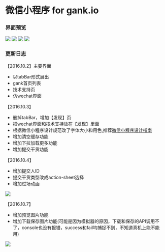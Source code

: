 # 微信小程序 for gank.io

### 界面预览

![](http://p1.bqimg.com/567571/05d1857b82b02827.png)
![](http://p1.bqimg.com/567571/c026802770b4b847.png)
![](http://p1.bqimg.com/567571/c94cca6577631830.png)
![](http://p1.bqimg.com/567571/5e0537e268410d67.png)

### 更新日志

【2016.10.2】主要界面
- 以tabBar形式展出
- gank首页列表
- 技术支持页
- 仿wechat界面

【2016.10.3】
- 删掉tabBar，增加【发现】页
- 把wechat界面和技术支持放在【发现】里面
- 根据微信小程序设计规范改了字体大小和用色,推荐[微信小程序设计指南](https://mp.weixin.qq.com/debug/wxadoc/design/index.html)
- 增加清空缓存功能
- 增加下拉加载更多功能
- 增加提交干货功能

【2016.10.4】
- 增加提交人ID
- 提交干货类型改成action-sheet选择
- 增加过场动画

![](http://p1.bpimg.com/567571/7749d331a118d00b.gif)

【2016.10.7】
- 增加预览图片功能
- 增加下载保存图片功能(可能是因为模拟器的原因，下载和保存的API调用不了，console也没有报错，success和fail均捕捉不到，不知道真机上能不能用)

![](http://i1.piimg.com/567571/84d447e0d0dab434.png)

